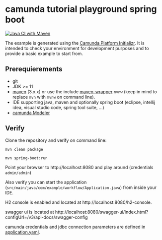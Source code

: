 # camunda tutorial playground spring boot

[![Java CI with Maven](https://github.com/pinguinsquad/camunda-basic-tutorial/actions/workflows/maven.yml/badge.svg)](https://github.com/pinguinsquad/camunda-basic-tutorial/actions/workflows/maven.yml)

The example is generated using the [Camunda Platform Initializr](https://start.camunda.com). It is intended to check your environment for development purposes and to provide a basic example to start from.

## Prerequierements

- git
- JDK >= 11
- [maven](https://maven.apache.org) (3.x.x) or use the include [maven-wrapper](https://github.com/takari/maven-wrapper) `mvnw` (keep in mind to replace `mvn` with `mvnw` on command line).
- IDE supporting java, maven and optionally spring boot (eclipse, intellij idea, visual studio code, spring tool suite, ...)
- [camunda Modeler](https://camunda.com/de/download/modeler/)

## Verify

Clone the repository and verify on command line:

```
mvn clean package
```

```
mvn spring-boot:run
```

Point your browser to http://localhost:8080 and play around (credentials `admin/admin`)

Also verify you can start the application (`src/main/java/com/example/workflow/Application.java`) from inside your IDE.

H2 console is enabled and located at http://localhost:8080/h2-console.

swagger ui is located at http://localhost:8080/swagger-ui/index.html?configUrl=/v3/api-docs/swagger-config

camunda credentials and jdbc connection parameters are defined in [application.yaml](src/main/resources/application.yaml).
